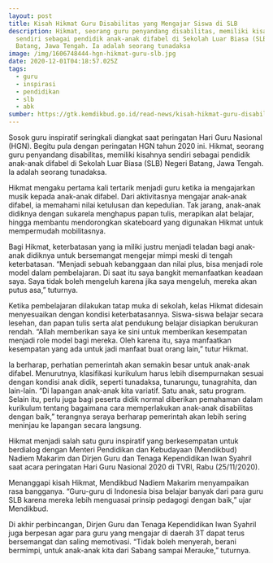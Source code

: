 ```yaml
---
layout: post
title: Kisah Hikmat Guru Disabilitas yang Mengajar Siswa di SLB
description: Hikmat, seorang guru penyandang disabilitas, memiliki kisahnya
  sendiri sebagai pendidik anak-anak difabel di Sekolah Luar Biasa (SLB) Negeri
  Batang, Jawa Tengah. Ia adalah seorang tunadaksa
image: /img/1606748444-hgn-hikmat-guru-slb.jpg
date: 2020-12-01T04:18:57.025Z
tags:
  - guru
  - inspirasi
  - pendidikan
  - slb
  - abk
sumber: https://gtk.kemdikbud.go.id/read-news/kisah-hikmat-guru-disabilitas-yang-mengajar-siswa-difabel
---
```

Sosok guru inspiratif seringkali diangkat saat peringatan Hari Guru Nasional (HGN). Begitu pula dengan peringatan HGN tahun 2020 ini. Hikmat, seorang guru penyandang disabilitas, memiliki kisahnya sendiri sebagai pendidik anak-anak difabel di Sekolah Luar Biasa (SLB) Negeri Batang, Jawa Tengah. Ia adalah seorang tunadaksa.

Hikmat mengaku pertama kali tertarik menjadi guru ketika ia mengajarkan musik kepada anak-anak difabel. Dari aktivitasnya mengajar anak-anak difabel, ia memahami nilai ketulusan dan kepedulian. Tak jarang, anak-anak didiknya dengan sukarela menghapus papan tulis, merapikan alat belajar, hingga membantu mendorongkan skateboard yang digunakan Hikmat untuk mempermudah mobilitasnya.

Bagi Hikmat, keterbatasan yang ia miliki justru menjadi teladan bagi anak-anak didiknya untuk bersemangat mengejar mimpi meski di tengah keterbatasan. “Menjadi sebuah kebanggaan dan nilai plus, bisa menjadi role model dalam pembelajaran. Di saat itu saya bangkit memanfaatkan keadaan saya. Saya tidak boleh mengeluh karena jika saya mengeluh, mereka akan putus asa,” tuturnya.

 Ketika pembelajaran dilakukan tatap muka di sekolah, kelas Hikmat didesain menyesuaikan dengan kondisi keterbatasannya. Siswa-siswa belajar secara lesehan, dan papan tulis serta alat pendukung belajar disiapkan berukuran rendah. “Allah memberikan saya ke sini untuk memberikan kesempatan menjadi role model bagi mereka. Oleh karena itu, saya manfaatkan kesempatan yang ada untuk jadi manfaat buat orang lain,” tutur Hikmat.

 Ia berharap, perhatian pemerintah akan semakin besar untuk anak-anak difabel. Menurutnya, klasifikasi kurikulum harus lebih disempurnakan sesuai dengan kondisi anak didik, seperti tunadaksa, tunarungu, tunagrahita, dan lain-lain. “Di lapangan anak-anak kita variatif. Satu anak, satu program. Selain itu, perlu juga bagi peserta didik normal diberikan pemahaman dalam kurikulum tentang bagaimana cara memperlakukan anak-anak disabilitas dengan baik,” terangnya seraya berharap pemerintah akan lebih sering meninjau ke lapangan secara langsung.

Hikmat menjadi salah satu guru inspiratif yang berkesempatan untuk berdialog dengan Menteri Pendidikan dan Kebudayaan (Mendikbud) Nadiem Makarim dan Dirjen Guru dan Tenaga Kependidikan Iwan Syahril saat acara peringatan Hari Guru Nasional 2020 di TVRI, Rabu (25/11/2020).

Menanggapi kisah Hikmat, Mendikbud Nadiem Makarim menyampaikan rasa bangganya. “Guru-guru di Indonesia bisa belajar banyak dari para guru SLB karena mereka lebih menguasai prinsip pedagogi dengan baik,” ujar Mendikbud.

Di akhir perbincangan, Dirjen Guru dan Tenaga Kependidikan Iwan Syahril juga berpesan agar para guru yang mengajar di daerah 3T dapat terus bersemangat dan saling memotivasi. “Tidak boleh menyerah, berani bermimpi, untuk anak-anak kita dari Sabang sampai Merauke,” tuturnya.